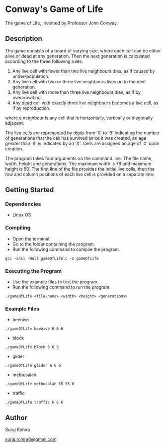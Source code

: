 # Conway's Game of Life

The game of Life, invented by Professor John Conway.

## Description

The game consists of a board of varying size, where each cell can be either alive or dead at any generation.
Then the next generation is calculated according to the three following rules:
  1. Any live cell with fewer than two live neighbours dies, as if caused by under-population.
  2. Any live cell with two or three live neighbours lives on to the next generation.
  3. Any live cell with more than three live neighbours dies, as if by overcrowding.
  4. Any dead cell with exactly three live neighbours becomes a live cell, as if by reproduction.

where a neighbour is any cell that is horizontally, vertically or diagonally adjacent.

The live cells are represented by digits from '0' to '9' indicating the number of generations that the cell has survived since it was created, an age greater than '9' is indicated by an 'X'. Cells are assigned an age of '0' upon creation.

The program takes four arguments on the command line. The file name, width, height and generations. The maximum width is 78 and maximum height is 50. The first line of the file provides the initial live cells, then the row and column positions of each live cell is provided on a separate line.

## Getting Started

### Dependencies

* Linux OS

### Compiling

* Open the terminal.
* Go to the folder containing the program.
* Run the following command to compile the program.
```
gcc -ansi -Wall gameOfLife.c -o gameOfLife
```

### Executing the Program

* Use the example files to test the program.
* Run the following command to run the program.
```
./gameOfLife <file-name> <width> <height> <generations>
```

### Example Files

* beehive
```
./gameOfLife beehive 6 6 6
```
* block
```
./gameOfLife block 6 6 6
```
* glider
```
./gameOfLife glider 6 6 6
```
* methusalah
```
./gameOfLife methusalah 35 35 6
```
* traffic
```
./gameOfLife traffic 6 6 6
```

## Author

Suraj Rohira

suraj.rohira0@gmail.com
